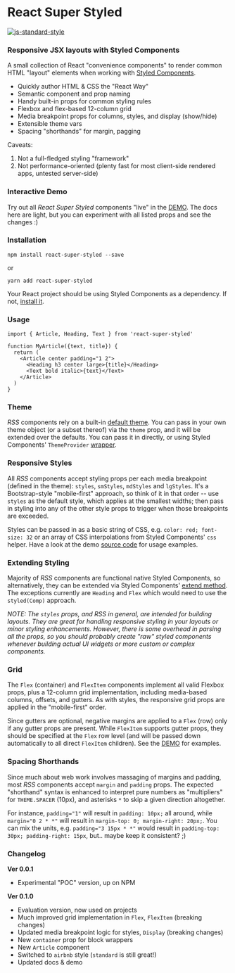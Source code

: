 
React Super Styled
==================

[![js-standard-style](https://img.shields.io/badge/styled_with-prettier-ff69b4.svg)](http://https://prettier.io/)


### Responsive JSX layouts with Styled Components

A small collection of React "convenience components" to render common HTML "layout" elements when working with [Styled Components](https://www.styled-components.com/).

* Quickly author HTML & CSS the "React Way"
* Semantic component and prop naming
* Handy built-in props for common styling rules
* Flexbox and flex-based 12-column grid
* Media breakpoint props for columns, styles, and display (show/hide)
* Extensible theme vars
* Spacing "shorthands" for margin, pagging

Caveats:
1) Not a full-fledged styling "framework"
2) Not performance-oriented (plenty fast for most client-side rendered apps, untested server-side)


### Interactive Demo
Try out all *React Super Styled* components "live" in the [DEMO](https://moarwick.github.io/react-super-styled/). The docs here are light, but you can experiment with all listed props and see the changes :)


### Installation
```
npm install react-super-styled --save
```
or
```
yarn add react-super-styled
```

Your React project should be using Styled Components as a dependency. If not, [install it](https://www.styled-components.com/docs/basics#installation).

### Usage
```
import { Article, Heading, Text } from 'react-super-styled'

function MyArticle({text, title}) {
  return (
    <Article center padding="1 2">
      <Heading h3 center large>{title}</Heading>
      <Text bold italic>{text}</Text>
    </Article>
  )
}
```

### Theme
*RSS* components rely on a built-in [default theme](https://github.com/moarwick/react-super-styled/blob/master/src/lib/THEME.js). You can pass in your own theme object (or a subset thereof) via the `theme` prop, and it will be extended over the defaults. You can pass it in directly, or using Styled Components' `ThemeProvider` [wrapper](https://www.styled-components.com/docs/advanced#theming).

### Responsive Styles
All *RSS* components accept styling props per each media breakpoint (defined in the theme): `styles`, `smStyles`, `mdStyles` and `lgStyles`. It's a Bootstrap-style "mobile-first" approach, so think of it in that order -- use `styles` as the default style, which applies at the smallest widths; then pass in styling into any of the other style props to trigger when those breakpoints are exceeded.

Styles can be passed in as a basic string of CSS, e.g. `color: red; font-size: 32` or an array of CSS interpolations from Styled Components' `css` helper. Have a look at the demo [source code](https://github.com/moarwick/react-super-styled/blob/master/src/ComponentDemo.js) for usage examples.

### Extending Styling
Majority of *RSS* components are functional native Styled Components, so alternatively, they can be extended via Styled Components' [extend method](https://www.styled-components.com/docs/basics#extending-styles). The exceptions currently are `Heading` and `Flex` which would need to use the `styled(Comp)` approach.

*NOTE: The `styles` props, and *RSS* in general, are intended for building layouts. They are great for handling responsive styling in your layouts or minor styling enhancements. However, there is some overhead in parsing all the props, so you should probably create "raw" styled components whenever building actual UI widgets or more custom or complex components.*

### Grid
The `Flex` (container) and `FlexItem` components implement all valid Flexbox props, plus a 12-column grid implementation, including media-based columns, offsets, and gutters. As with styles, the responsive grid props are applied in the "mobile-first" order.

Since gutters are optional, negative margins are applied to a `Flex` (row) only if any gutter props are present. While `FlexItem` supports gutter props, they should be specified at the `Flex` row level (and will be passed down automatically to all direct `FlexItem` children). See the [DEMO](https://moarwick.github.io/react-super-styled/) for examples.

### Spacing Shorthands
Since much about web work involves massaging of margins and padding, most *RSS* components accept `margin` and `padding` props. The expected "shorthand" syntax is enhanced to interpret pure numbers as "multipliers" for `THEME.SPACER` (10px), and asterisks `*` to skip a given direction altogether.

For instance, `padding="1"` will result in `padding: 10px;` all around, while `margin="0 2 * *"` will result in `margin-top: 0; margin-right: 20px;`. You can mix the units, e.g. `padding="3 15px * *"` would result in `padding-top: 30px; padding-right: 15px`, but.. maybe keep it consistent? ;)

### Changelog
**Ver 0.0.1**
* Experimental "POC" version, up on NPM

**Ver 0.1.0**
* Evaluation version, now used on projects
* Much improved grid implementation in `Flex`, `FlexItem` (breaking changes)
* Updated media breakpoint logic for styles, `Display` (breaking changes)
* New `container` prop for block wrappers
* New `Article` component
* Switched to `airbnb` style (`standard` is still great!)
* Updated docs & demo